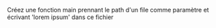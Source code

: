 Créez une fonction main prennant le path d'un file comme paramètre et écrivant 'lorem ipsum' dans ce fichier